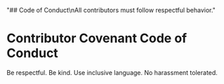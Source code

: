 "## Code of Conduct\nAll contributors must follow respectful behavior." 
# Contributor Covenant Code of Conduct
Be respectful. Be kind. Use inclusive language. No harassment tolerated.
